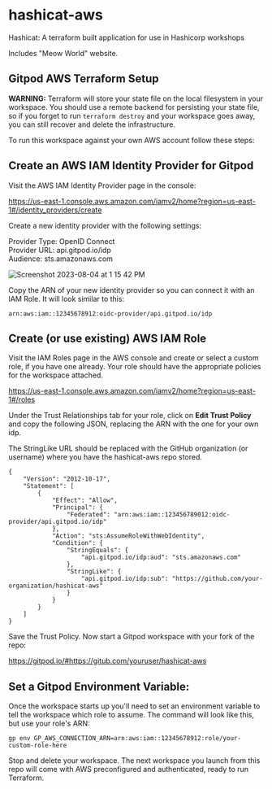 # hashicat-aws
Hashicat: A terraform built application for use in Hashicorp workshops

Includes "Meow World" website.

## Gitpod AWS Terraform Setup
**WARNING:** Terraform will store your state file on the local filesystem in your workspace. You should use a remote backend for persisting your state file, so if you forget to run `terraform destroy` and your workspace goes away, you can still recover and delete the infrastructure.

To run this workspace against your own AWS account follow these steps:

## Create an AWS IAM Identity Provider for Gitpod

Visit the AWS IAM Identity Provider page in the console:

https://us-east-1.console.aws.amazon.com/iamv2/home?region=us-east-1#/identity_providers/create

Create a new identity provider with the following settings:

Provider Type: OpenID Connect  
Provider URL: api.gitpod.io/idp  
Audience: sts.amazonaws.com  

![Screenshot 2023-08-04 at 1 15 42 PM](https://github.com/gitpod-demos/hashicat-aws/assets/403332/1882f1f8-12ce-44b7-8d8b-136b6a1547ea)

Copy the ARN of your new identity provider so you can connect it with an IAM Role.  It will look similar to this:

```
arn:aws:iam::12345678912:oidc-provider/api.gitpod.io/idp
```

## Create (or use existing) AWS IAM Role

Visit the IAM Roles page in the AWS console and create or select a custom role, if you have one already. Your role should have the appropriate policies for the workspace attached. 

https://us-east-1.console.aws.amazon.com/iamv2/home?region=us-east-1#/roles

Under the Trust Relationships tab for your role, click on **Edit Trust Policy** and copy the following JSON, replacing the ARN with the one for your own idp.

The StringLike URL should be replaced with the GitHub organization (or username) where you have the hashicat-aws repo stored.

```
{
    "Version": "2012-10-17",
    "Statement": [
        {
            "Effect": "Allow",
            "Principal": {
                "Federated": "arn:aws:iam::123456789012:oidc-provider/api.gitpod.io/idp"
            },
            "Action": "sts:AssumeRoleWithWebIdentity",
            "Condition": {
                "StringEquals": {
                    "api.gitpod.io/idp:aud": "sts.amazonaws.com"
                },
                "StringLike": {
                    "api.gitpod.io/idp:sub": "https://github.com/your-organization/hashicat-aws"
                }
            }
        }
    ]
}
```

Save the Trust Policy. Now start a Gitpod workspace with your fork of the repo:

https://gitpod.io/#https://gitub.com/youruser/hashicat-aws

## Set a Gitpod Environment Variable:

Once the workspace starts up you'll need to set an environment variable to tell the workspace which role to assume. The command will look like this, but use your role's ARN:

```
gp env GP_AWS_CONNECTION_ARN=arn:aws:iam::12345678912:role/your-custom-role-here
```

Stop and delete your workspace. The next workspace you launch from this repo will come with AWS preconfigured and authenticated, ready to run Terraform.

